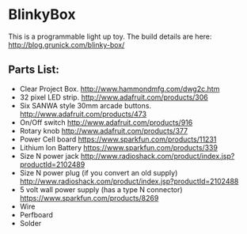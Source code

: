 BlinkyBox 
=========

This is a programmable light up toy. The build details are here: http://blog.grunick.com/blinky-box/

Parts List:
-----------
- Clear Project Box. 
      http://www.hammondmfg.com/dwg2c.htm
- 32 pixel LED strip. 
      http://www.adafruit.com/products/306
- Six SANWA style 30mm arcade buttons. 
      http://www.adafruit.com/products/473
- On/Off switch
      http://www.adafruit.com/products/916
- Rotary knob
      http://www.adafruit.com/products/377
- Power Cell board
      https://www.sparkfun.com/products/11231
- Lithium Ion Battery
      https://www.sparkfun.com/products/339   
- Size N power jack
      http://www.radioshack.com/product/index.jsp?productId=2102489
- Size N power plug (if you convert an old supply)
      http://www.radioshack.com/product/index.jsp?productId=2102488
- 5 volt wall power supply (has a type N connector)
      https://www.sparkfun.com/products/8269
- Wire
- Perfboard
- Solder

